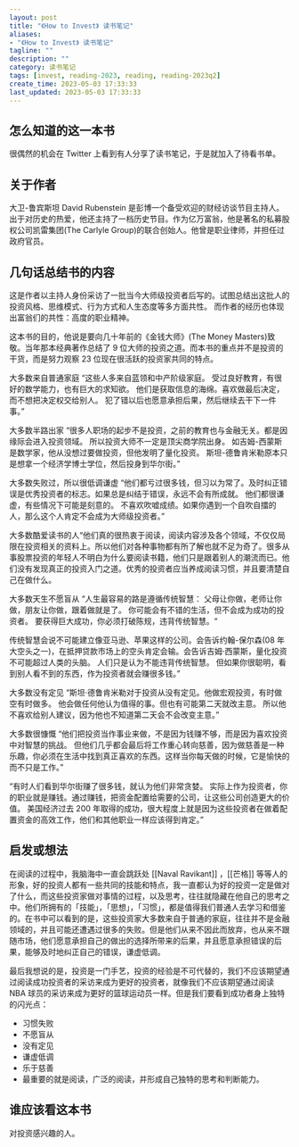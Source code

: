 ```yaml
---
layout: post
title: "《How to Invest》 读书笔记"
aliases:
- "《How to Invest》 读书笔记"
tagline: ""
description: ""
category: 读书笔记
tags: [invest, reading-2023, reading, reading-2023q2]
create_time: 2023-05-03 17:33:33
last_updated: 2023-05-03 17:33:33
---
```


## 怎么知道的这一本书

很偶然的机会在 Twitter 上看到有人分享了读书笔记，于是就加入了待看书单。

## 关于作者

大卫-鲁宾斯坦 David Rubenstein 是彭博一个备受欢迎的财经访谈节目主持人。出于对历史的热爱，他还主持了一档历史节目。作为亿万富翁，他是著名的私募股权公司凯雷集团(The Carlyle Group)的联合创始人。他曾是职业律师，并担任过政府官员。

## 几句话总结书的内容

这是作者以主持人身份采访了一批当今大师级投资者后写的。试图总结出这批人的投资风格、思维模式、行为方式和人生态度等多方面共性。 而作者的经历也体现出富翁们的共性：高度的职业精神。

这本书的目的，他说是要向几十年前的《金钱大师》(The Money Masters)致敬。当年那本经典著作总结了 9 位大师的投资之道。而本书的重点并不是投资的干货，而是努力观察 23 位现在很活跃的投资家共同的特点。

大多数来自普通家庭 “这些人多来自蓝领和中产阶级家庭。 受过良好教育，有很好的数学能力，也有巨大的求知欲。 他们是获取信息的海绵。喜欢做最后决定，而不想把决定权交给别人。 犯了错以后也愿意承担后果，然后继续去干下一件事。”

大多数半路出家 “很多人职场的起步不是投资，之前的教育也与金融无关。都是因缘际会进入投资领域。 所以投资大师不一定是顶尖商学院出身。 如吉姆-西蒙斯是数学家，他从没想过要做投资，但他发明了量化投资。 斯坦-德鲁肯米勒原本只是想拿一个经济学博士学位，然后投身到华尔街。”

大多数失败过，所以很低调谦虚 “他们都亏过很多钱，但习以为常了。及时纠正错误是优秀投资者的标志。如果总是纠结于错误，永远不会有所成就。 他们都很谦虚，有些情况下可能是刻意的。 不喜欢吹嘘成绩。如果你遇到一个自吹自擂的人，那么这个人肯定不会成为大师级投资者。”

大多数酷爱读书的人“他们真的很热衷于阅读，阅读内容涉及各个领域，不仅仅局限在投资相关的资料上。所以他们对各种事物都有所了解也就不足为奇了。很多从事股票投资的年轻人不明白为什么要阅读书籍，他们只是跟着别人的潮流而已。他们没有发现真正的投资入门之道。优秀的投资者应当养成阅读习惯，并且要清楚自己在做什么。

大多数天生不愿盲从 “人生最容易的路是遵循传统智慧： 父母让你做，老师让你做，朋友让你做，跟着做就是了。 你可能会有不错的生活，但不会成为成功的投资者。 要获得巨大成功，你必须打破陈规，违背传统智慧。“

传统智慧会说不可能建立像亚马逊、苹果这样的公司。会告诉约翰-保尔森(08 年大空头之一)，在抵押贷款市场上的空头肯定会输。会告诉吉姆·西蒙斯，量化投资不可能超过人类的头脑。 人们只是认为不能违背传统智慧。 但如果你很聪明，看到别人看不到的东西，作为投资者就会赚很多钱。”

大多数没有定见 “斯坦·德鲁肯米勒对于投资从没有定见。他做宏观投资，有时做空有时做多。 他会做任何他认为值得的事。但也有可能第二天就改主意。 所以他不喜欢给别人建议，因为他也不知道第二天会不会改变主意。”

大多数很慷慨 “他们把投资当作事业来做，不是因为钱赚不够，而是因为喜欢投资中对智慧的挑战。 但他们几乎都会最后将工作重心转向慈善，因为做慈善是一种乐趣，你必须在生活中找到真正喜欢的东西。这样当你每天做的时候，它是愉快的而不只是工作。”

“有时人们看到华尔街赚了很多钱，就认为他们非常贪婪。 实际上作为投资者，你的职业就是赚钱。通过赚钱，把资金配置给需要的公司，让这些公司创造更大的价值。 美国经济过去 200 年取得的成功，很大程度上就是因为这些投资者在做着配置资金的高效工作，他们和其他职业一样应该得到肯定。”

## 启发或想法

在阅读的过程中，我脑海中一直会跳跃处 [[Naval Ravikant]] ，[[芒格]] 等等人的形象，好的投资人都有一些共同的技能和特点，我一直都认为好的投资一定是做对了什么，而这些投资家做对事情的过程，以及思考，往往就隐藏在他自己的思考之中。他们所拥有的「技能」，「思想」，「习惯」，都是值得我们普通人去学习和借鉴的。在书中可以看到的是，这些投资家大多数来自于普通的家庭，往往并不是金融领域的，并且可能还遭遇过很多的失败。但是他们从来不因此而放弃，也从来不跟随市场，他们愿意承担自己的做出的选择所带来的后果，并且愿意承担错误的后果，能够及时地纠正自己的错误，谦虚低调。

最后我想说的是，投资是一门手艺，投资的经验是不可代替的，我们不应该期望通过阅读成功投资者的采访来成为更好的投资者，就像我们不应该期望通过阅读 NBA 球员的采访来成为更好的篮球运动员一样。但是我们要看到成功者身上独特的闪光点：

- 习惯失败
- 不愿盲从
- 没有定见
- 谦虚低调
- 乐于慈善
- 最重要的就是阅读，广泛的阅读，并形成自己独特的思考和判断能力。

## 谁应该看这本书

对投资感兴趣的人。
